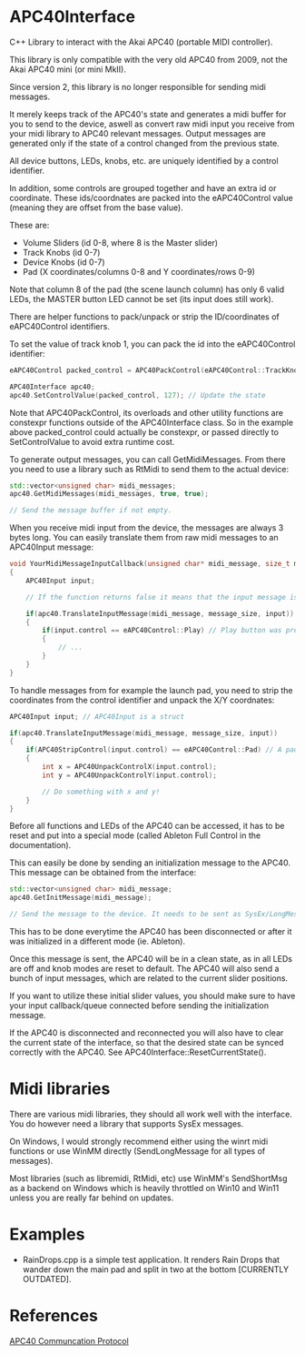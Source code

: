 # APC40Interface

C++ Library to interact with the Akai APC40 (portable MIDI controller).

This library is only compatible with the very old APC40 from 2009, not the Akai APC40 mini (or mini MkII).

Since version 2, this library is no longer responsible for sending midi messages.

It merely keeps track of the APC40's state and generates a midi buffer for you to send to the device, aswell as convert raw midi input you receive from your midi library to APC40 relevant messages.
Output messages are generated only if the state of a control changed from the previous state.

All device buttons, LEDs, knobs, etc. are uniquely identified by a control identifier.

In addition, some controls are grouped together and have an extra id or coordinate.
These ids/coordnates are packed into the eAPC40Control value (meaning they are offset from the base value).

These are:

- Volume Sliders (id 0-8, where 8 is the Master slider)
- Track Knobs (id 0-7)
- Device Knobs (id 0-7)
- Pad (X coordinates/columns 0-8 and Y coordinates/rows 0-9)

Note that column 8 of the pad (the scene launch column) has only 6 valid LEDs, the MASTER button LED cannot be set (its input does still work).

There are helper functions to pack/unpack or strip the ID/coordinates of eAPC40Control identifiers.

To set the value of track knob 1, you can pack the id into the eAPC40Control identifier:

```cpp
eAPC40Control packed_control = APC40PackControl(eAPC40Control::TrackKnobValue, 1); // Knob 1 = second knob (they start at 0)

APC40Interface apc40;
apc40.SetControlValue(packed_control, 127); // Update the state
```

Note that APC40PackControl, its overloads and other utility functions are constexpr functions outside of the APC40Interface class.
So in the example above packed_control could actually be constexpr, or passed directly to SetControlValue to avoid extra runtime cost.


To generate output messages, you can call GetMidiMessages. From there you need to use a library such as RtMidi to send them to the actual device:

```cpp
std::vector<unsigned char> midi_messages;
apc40.GetMidiMessages(midi_messages, true, true);

// Send the message buffer if not empty.
```


When you receive midi input from the device, the messages are always 3 bytes long. You can easily translate them from raw midi messages to an APC40Input message:

```cpp
void YourMidiMessageInputCallback(unsigned char* midi_message, size_t message_size)
{
	APC40Input input;

	// If the function returns false it means that the input message is not supported and can be discarded

	if(apc40.TranslateInputMessage(midi_message, message_size, input))
	{
		if(input.control == eAPC40Control::Play) // Play button was pressed
		{
			// ...
		}
	}
}
```


To handle messages from for example the launch pad, you need to strip the coordinates from the control identifier and unpack the X/Y coordnates:

```cpp
APC40Input input; // APC40Input is a struct

if(apc40.TranslateInputMessage(midi_message, message_size, input))
{
	if(APC40StripControl(input.control) == eAPC40Control::Pad) // A pad button was pressed
	{
		int x = APC40UnpackControlX(input.control);
		int y = APC40UnpackControlY(input.control);

		// Do something with x and y!
	}
}
```

Before all functions and LEDs of the APC40 can be accessed, it has to be reset and put into a special mode (called Ableton Full Control in the documentation).

This can easily be done by sending an initialization message to the APC40. This message can be obtained from the interface:

```cpp
std::vector<unsigned char> midi_message;
apc40.GetInitMessage(midi_message);

// Send the message to the device. It needs to be sent as SysEx/LongMessage.
```
This has to be done everytime the APC40 has been disconnected or after it was initialized in a different mode (ie. Ableton).

Once this message is sent, the APC40 will be in a clean state, as in all LEDs are off and knob modes are reset to default.
The APC40 will also send a bunch of input messages, which are related to the current slider positions.

If you want to utilize these initial slider values, you should make sure to have your input callback/queue connected before sending the initialization message.

If the APC40 is disconnected and reconnected you will also have to clear the current state of the interface, so that the desired state can be synced correctly with the APC40. See APC40Interface::ResetCurrentState().

# Midi libraries

There are various midi libraries, they should all work well with the interface. You do however need a library that supports SysEx messages.

On Windows, I would strongly recommend either using the winrt midi functions or use WinMM directly (SendLongMessage for all types of messages).

Most libraries (such as libremidi, RtMidi, etc) use WinMM's SendShortMsg as a backend on Windows which is heavily throttled on Win10 and Win11 unless you are really far behind on updates.

# Examples

- RainDrops.cpp is a simple test application. It renders Rain Drops that wander down the main pad and split in two at the bottom [CURRENTLY OUTDATED].

# References

[APC40 Communcation Protocol](https://cdn.inmusicbrands.com/akai/apc40/APC40_Communications_Protocol_rev_1.pdf_1db97c1fdba23bacf47df0f9bf64e913.pdf)
